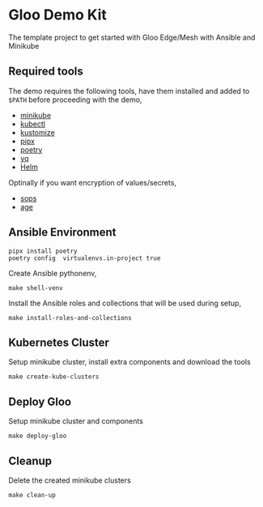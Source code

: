 # Gloo Demo Kit

The template project to get started with Gloo Edge/Mesh with Ansible and Minikube

## Required tools

The demo requires the following tools, have them installed and added to `$PATH` before proceeding with the demo,

- [minikube](https://minikube.sigs.k8s.io/docs/)
- [kubectl](https://kubernetes.io/docs/tasks/tools/)
- [kustomize](https://kubernetes-sigs.github.io/kustomize/installation/)
- [pipx](https://github.com/pypa/pipx)
- [poetry](https://python-poetry.org/)
- [yq](https://github.com/mikefarah/yq)
- [Helm](https://helm.sh/docs/intro/install/)

Optinally if you want encryption of values/secrets,

- [sops](https://github.com/mozilla/sops)
- [age](https://github.com/FiloSottile/age)

## Ansible Environment

```shell
pipx install poetry 
poetry config  virtualenvs.in-project true
```

Create Ansible pythonenv,

```shell
make shell-venv
```

Install the Ansible roles and collections that will be used during setup,

```shell
make install-roles-and-collections
```

## Kubernetes Cluster

Setup minikube cluster, install extra components and download the tools

```shell
make create-kube-clusters
```

## Deploy Gloo

Setup minikube cluster and components

```shell
make deploy-gloo
```

## Cleanup

Delete the created minikube clusters

```shell
make clean-up
```